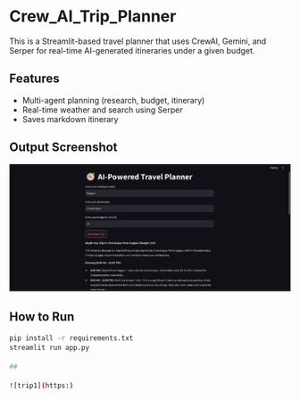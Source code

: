# Crew_AI_Trip_Planner


This is a Streamlit-based travel planner that uses CrewAI, Gemini, and Serper for real-time AI-generated itineraries under a given budget.

## Features
- Multi-agent planning (research, budget, itinerary)
- Real-time weather and search using Serper
- Saves markdown itinerary

## Output Screenshot

![trip1](https://github.com/Vaishnavi26-Kasture/Crew_AI_Trip_Planner/blob/main/NEW_Crew/trip1.png?raw=true)

## How to Run

```bash
pip install -r requirements.txt
streamlit run app.py

##

![trip1](https:)
